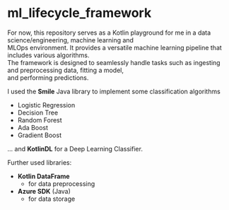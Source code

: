 # ml_lifecycle_framework

For now, this repository serves as a Kotlin playground for me in a data science/engineering, machine learning and <br>
MLOps environment. It provides a versatile machine learning pipeline that includes various algorithms. <br>
The framework is designed to seamlessly handle tasks such as ingesting and preprocessing data, fitting a model, <br> 
and performing predictions.

I used the **Smile** Java library to implement some classification algorithms
- Logistic Regression
- Decision Tree
- Random Forest
- Ada Boost
- Gradient Boost

... and **KotlinDL** for a Deep Learning Classifier.

Further used libraries:
- **Kotlin DataFrame**
  - for data preprocessing
- **Azure SDK** (Java)
  - for data storage 
